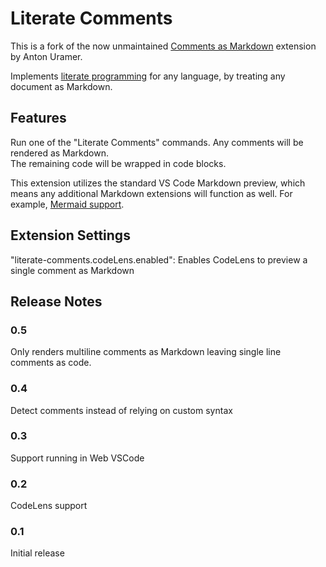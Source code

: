 # Literate Comments

This is a fork of the now unmaintained [Comments as Markdown](https://marketplace.visualstudio.com/items?itemName=anton-uramer.literate-comments) extension by Anton Uramer.

Implements [literate programming](https://en.wikipedia.org/wiki/Literate_programming) for any language,
by treating any document as Markdown.

## Features

Run one of the "Literate Comments" commands. Any comments will be rendered as Markdown.  
The remaining code will be wrapped in code blocks.

This extension utilizes the standard VS Code Markdown preview,
which means any additional Markdown extensions will function as well. 
For example, [Mermaid support](https://marketplace.visualstudio.com/items?itemName=bierner.markdown-mermaid).

## Extension Settings

"literate-comments.codeLens.enabled": Enables CodeLens to preview a single comment as Markdown

## Release Notes

### 0.5

Only renders multiline comments as Markdown leaving single line comments as code.

### 0.4

Detect comments instead of relying on custom syntax

### 0.3

Support running in Web VSCode

### 0.2

CodeLens support

### 0.1

Initial release